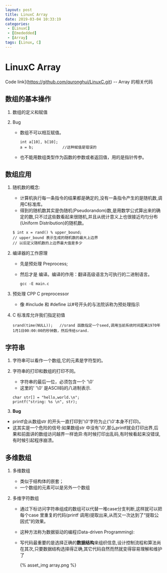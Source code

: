 ```yaml
---
layout: post
title: LinuxC Array
date: 2019-03-04 10:33:19
categories: 
 - [LinuxC] 
 - [Emededded]
 - [Array]
tags: [Linux, C]
---
```


# LinuxC Array

Code link](https://github.com/quronghui/LinuxC.git) -- Array 的相关代码

## 数组的基本操作

1. 数组的定义和赋值

2. Bug

   + 数组不可以相互赋值。

     ```
     int a[10], b[10];
     a = b; 			//这种赋值是错误的
     ```

   + 也不能用数组类型作为函数的参数或者返回值，用的是指针传参。

     

## 数组应用

1. 随机数的概念:

   + 计算机执行每一条指令的结果都是确定的,没有一条指令产生的是随机数,调用C标准库。
   + 得到的随机数其实是伪随机(Pseudorandom)数,是用数学公式算出来的确定的数,只不过这些数看起来很随机,并且从统计意义上也很接近均匀分布(Uniform Distribution)的随机数。

   ```
   $ int x = rand() % upper_bound;	
   // upper_bound 表示生成的随机数的最大上边界
   // 以后定义随机数的上边界最大值是多少
   ```

2. 编译器的工作原理

   + 先是预处理 Preprocess;

   + 然后才是 编译。编译的作用：翻译高级语言为可执行的二进制语言。

     ```
     gcc -E main.c
     ```

3. 预处理 CPP C preprocessor

   + 像 #include 和 #define 以#号开头的与法院诉称为预处理指示

4. C 标准库允许我们指定初值

   ```
   srand(time(NULL));	//srand 函数指定一个seed,调用当前系统时间距离1970年1月1日00:00:00的秒钟数，然后传给srand.
   ```

## 字符串

1. 字符串可以看作一个数组,它的元素是字符型的。

2. 字符串的打印和数组的打印不同。

   + 字符串的最后一位，必须包含一个 '\0'
   + 这里的' '\0' 是ASCII码的八进制表示.

   ```
   char str[] = "hello,world.\n";
   printf("string: %s \n", str);
   
   ```

3.  **Bug**

   + printf会从数组str 的开头一直打印到'\0'字符为止('\0'本身不打印)。
   + 这其实是一个危险的信号:如果数组str 中没有'\0',那么printf就会打印出界,后果和前面讲的数组访问越界一样诡异:有时候打印出乱码,有时候看起来没错误,有时候引起程序崩溃。

## 多维数组

1. 多维数组

   + 类似于结构体的嵌套；
   + 一个数组的元素可以是另外一个数组

2. 多维字符数组

   + 通过下标访问字符串组成的数组可以代替一堆case分支判断,这样就可以把每个case 里重复的代码(printf 调用)提取出来,从而又一次达到了“提取公因式”的效果。

   + 这种方法称为数据驱动的编程(Data-driven Programming):

   + 写代码最重要的是选择正确的**数据结构**来组织信息,设计控制流程和算法尚在其次,只要数据结构选择得正确,其它代码自然而然就变得容易理解和维护了

     {% asset_img array.png %}